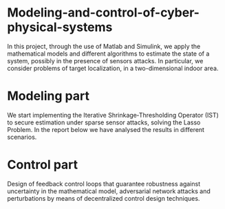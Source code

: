 # Modeling-and-control-of-cyber-physical-systems
In this project, through the use of Matlab and Simulink, we apply the mathematical models and different algorithms to estimate the state of a system, possibly in the presence of sensors attacks. In particular, we consider problems of target localization, in a two-dimensional indoor area. 

# Modeling part
We start implementing the Iterative Shrinkage‐Thresholding Operator (IST) to secure estimation under sparse sensor attacks, solving the Lasso Problem. In the report below we have analysed the results in different scenarios.

# Control part
Design of feedback control loops that guarantee robustness against uncertainty in the mathematical model, adversarial network attacks and perturbations by means of decentralized control design techniques.
